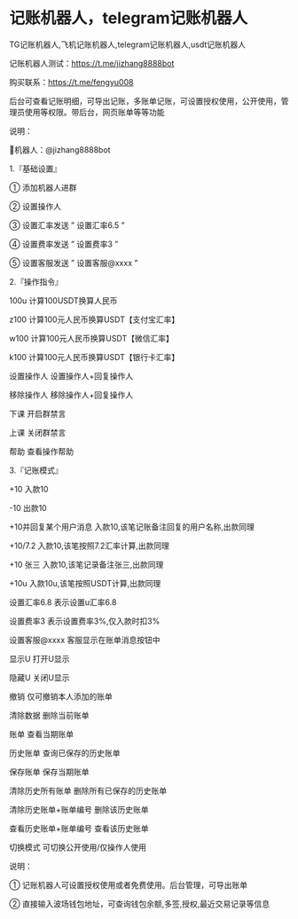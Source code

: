# 记账机器人，telegram记账机器人
TG记账机器人,飞机记账机器人,telegram记账机器人,usdt记账机器人

记账机器人测试：https://t.me/jizhang8888bot

购买联系：https://t.me/fengyu008

后台可查看记账明细，可导出记账，多账单记账，可设置授权使用，公开使用，管理员使用等权限。带后台，网页账单等等功能


说明：

🤖机器人：@jizhang8888bot

1.『基础设置』

① 添加机器人进群

② 设置操作人

③ 设置汇率发送 ” 设置汇率6.5 ” 

④ 设置费率发送 ” 设置费率3 ” 

⑤ 设置客服发送 ” 设置客服@xxxx ” 




2.『操作指令』

100u   计算100USDT换算人民币

z100  计算100元人民币换算USDT【支付宝汇率】

w100  计算100元人民币换算USDT【微信汇率】

k100  计算100元人民币换算USDT【银行卡汇率】

设置操作人 设置操作人+回复操作人

移除操作人 移除操作人+回复操作人

下课 开启群禁言

上课 关闭群禁言

帮助 查看操作帮助



3.『记账模式』

+10  入款10

-10  出款10

+10并回复某个用户消息 入款10,该笔记账备注回复的用户名称,出款同理

+10/7.2  入款10,该笔按照7.2汇率计算,出款同理

+10 张三  入款10,该笔记录备注张三,出款同理

+10u  入款10u,该笔按照USDT计算,出款同理



设置汇率6.8 表示设置u汇率6.8

设置费率3 表示设置费率3%,仅入款时扣3%

设置客服@xxxx 客服显示在账单消息按钮中

显示U 打开U显示

隐藏U 关闭U显示


撤销 仅可撤销本人添加的账单

清除数据 删除当前账单

账单 查看当期账单

历史账单 查询已保存的历史账单

保存账单 保存当期账单

清除历史所有账单 删除所有已保存的历史账单

清除历史账单+账单编号 删除该历史账单

查看历史账单+账单编号 查看该历史账单

切换模式 可切换公开使用/仅操作人使用




说明：

① 记账机器人可设置授权使用或者免费使用。后台管理，可导出账单

② 直接输入波场钱包地址，可查询钱包余额,多签,授权,最近交易记录等信息

